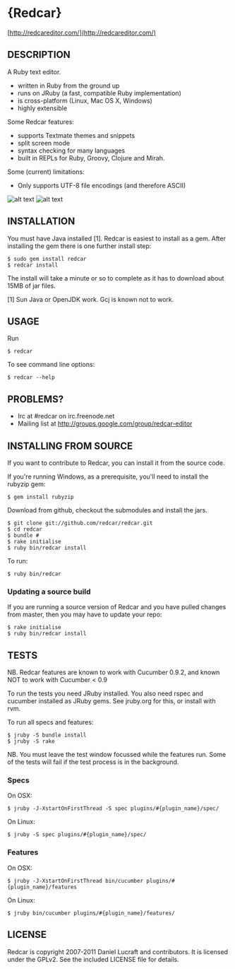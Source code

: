{Redcar}
========

[http://redcareditor.com/](http://redcareditor.com/)

## DESCRIPTION

A Ruby text editor.

 * written in Ruby from the ground up
 * runs on JRuby (a fast, compatible Ruby implementation)
 * is cross-platform (Linux, Mac OS X, Windows)
 * highly extensible

Some Redcar features:

 * supports Textmate themes and snippets
 * split screen mode
 * syntax checking for many languages
 * built in REPLs for Ruby, Groovy, Clojure and Mirah.

Some (current) limitations:

 * Only supports UTF-8 file encodings (and therefore ASCII)

![alt text](http://redcareditor.com/images/redcar-4-thumb.png "Title")
![alt text](http://redcareditor.com/images/redcar-1-thumb.png "Title")

## INSTALLATION

You must have Java installed [1]. Redcar is easiest to install as a gem. After installing the gem there is one further install step:

    $ sudo gem install redcar
    $ redcar install
    
The install will take a minute or so to complete as it has to download about 15MB of jar files.

[1] Sun Java or OpenJDK work. Gcj is known not to work.

## USAGE

Run 

    $ redcar

To see command line options:

    $ redcar --help

## PROBLEMS?

* Irc at #redcar on irc.freenode.net
* Mailing list at http://groups.google.com/group/redcar-editor

## INSTALLING FROM SOURCE

If you want to contribute to Redcar, you can install it from the source code.

If you're running Windows, as a prerequisite, you'll need to install the rubyzip gem:

    $ gem install rubyzip

Download from github, checkout the submodules and install the jars.

    $ git clone git://github.com/redcar/redcar.git
    $ cd redcar
    $ bundle #
    $ rake initialise
    $ ruby bin/redcar install

To run:

    $ ruby bin/redcar

### Updating a source build

If you are running a source version of Redcar and you have pulled changes from master, then you may have to update your repo:

    $ rake initialise
    $ ruby bin/redcar install

## TESTS

NB. Redcar features are known to work with Cucumber 0.9.2, and known NOT to work with Cucumber < 0.9

To run the tests you need JRuby installed. You also need rspec and cucumber installed as JRuby gems. See jruby.org for this, or install with rvm.

To run all specs and features:

    $ jruby -S bundle install
    $ jruby -S rake

NB. You must leave the test window focussed while the features run. Some of the tests will fail if the test process is in the background.

### Specs

On OSX:

    $ jruby -J-XstartOnFirstThread -S spec plugins/#{plugin_name}/spec/

On Linux:

    $ jruby -S spec plugins/#{plugin_name}/spec/

  
### Features

On OSX:

    $ jruby -J-XstartOnFirstThread bin/cucumber plugins/#{plugin_name}/features

On Linux:

    $ jruby bin/cucumber plugins/#{plugin_name}/features/

## LICENSE

Redcar is copyright 2007-2011 Daniel Lucraft and contributors.
It is licensed under the GPLv2. See the included LICENSE file for details.
